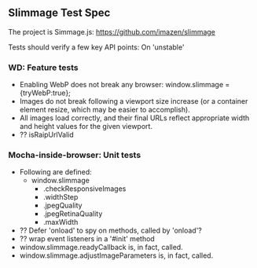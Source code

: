 ## Slimmage Test Spec


The project is Simmage.js: https://github.com/imazen/slimmage

Tests should verify a few key API points: 
On 'unstable'

### WD: Feature tests 
- Enabling WebP does not break any browser: window.slimmage = {tryWebP:true};
- Images do not break following a viewport size increase (or a container element resize, which may be easier to accomplish). 
- All images load correctly, and their final URLs reflect appropriate width and height values for the given viewport.
- ?? isRaipUrlValid

### Mocha-inside-browser: Unit tests
- Following are defined:
  - window.slimmage
    - .checkResponsiveImages
    - .widthStep
    - .jpegQuality
    - .jpegRetinaQuality
    - .maxWidth
- ?? Defer 'onload' to spy on methods, called by 'onload'?
- ?? wrap event listeners in a '#init' method
- window.slimmage.readyCallback is, in fact, called. 
- window.slimmage.adjustImageParameters is, in fact, called.



